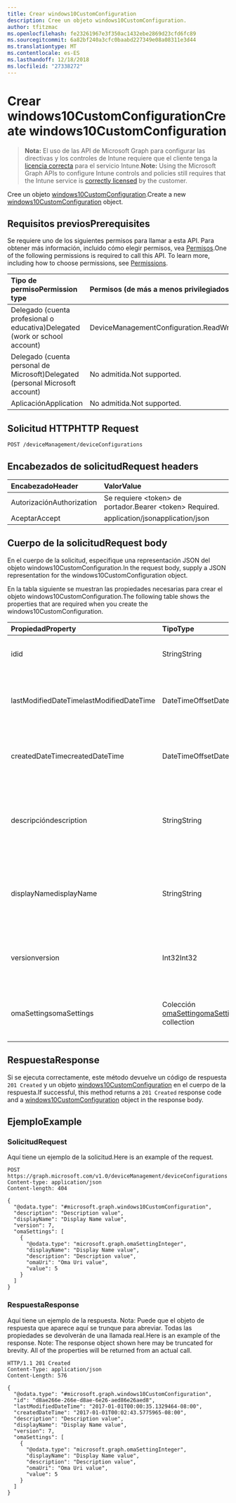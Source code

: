 ```yaml
---
title: Crear windows10CustomConfiguration
description: Cree un objeto windows10CustomConfiguration.
author: tfitzmac
ms.openlocfilehash: fe23261967e3f350ac1432ebe2869d23cfd6fc89
ms.sourcegitcommit: 6a82bf240a3cfc0baabd227349e08a08311e3d44
ms.translationtype: MT
ms.contentlocale: es-ES
ms.lasthandoff: 12/18/2018
ms.locfileid: "27338272"
---
```

# <a name="create-windows10customconfiguration"></a><span data-ttu-id="51f8e-103">Crear windows10CustomConfiguration</span><span class="sxs-lookup"><span data-stu-id="51f8e-103">Create windows10CustomConfiguration</span></span>

> <span data-ttu-id="51f8e-104">**Nota:** El uso de las API de Microsoft Graph para configurar las directivas y los controles de Intune requiere que el cliente tenga la [licencia correcta](https://go.microsoft.com/fwlink/?linkid=839381) para el servicio Intune.</span><span class="sxs-lookup"><span data-stu-id="51f8e-104">**Note:** Using the Microsoft Graph APIs to configure Intune controls and policies still requires that the Intune service is [correctly licensed](https://go.microsoft.com/fwlink/?linkid=839381) by the customer.</span></span>

<span data-ttu-id="51f8e-105">Cree un objeto [windows10CustomConfiguration](../resources/intune-deviceconfig-windows10customconfiguration.md).</span><span class="sxs-lookup"><span data-stu-id="51f8e-105">Create a new [windows10CustomConfiguration](../resources/intune-deviceconfig-windows10customconfiguration.md) object.</span></span>
## <a name="prerequisites"></a><span data-ttu-id="51f8e-106">Requisitos previos</span><span class="sxs-lookup"><span data-stu-id="51f8e-106">Prerequisites</span></span>
<span data-ttu-id="51f8e-p101">Se requiere uno de los siguientes permisos para llamar a esta API. Para obtener más información, incluido cómo elegir permisos, vea [Permisos](/graph/permissions-reference).</span><span class="sxs-lookup"><span data-stu-id="51f8e-p101">One of the following permissions is required to call this API. To learn more, including how to choose permissions, see [Permissions](/graph/permissions-reference).</span></span>

|<span data-ttu-id="51f8e-109">Tipo de permiso</span><span class="sxs-lookup"><span data-stu-id="51f8e-109">Permission type</span></span>|<span data-ttu-id="51f8e-110">Permisos (de más a menos privilegiados)</span><span class="sxs-lookup"><span data-stu-id="51f8e-110">Permissions (from most to least privileged)</span></span>|
|:---|:---|
|<span data-ttu-id="51f8e-111">Delegado (cuenta profesional o educativa)</span><span class="sxs-lookup"><span data-stu-id="51f8e-111">Delegated (work or school account)</span></span>|<span data-ttu-id="51f8e-112">DeviceManagementConfiguration.ReadWrite.All</span><span class="sxs-lookup"><span data-stu-id="51f8e-112">DeviceManagementConfiguration.ReadWrite.All</span></span>|
|<span data-ttu-id="51f8e-113">Delegado (cuenta personal de Microsoft)</span><span class="sxs-lookup"><span data-stu-id="51f8e-113">Delegated (personal Microsoft account)</span></span>|<span data-ttu-id="51f8e-114">No admitida.</span><span class="sxs-lookup"><span data-stu-id="51f8e-114">Not supported.</span></span>|
|<span data-ttu-id="51f8e-115">Aplicación</span><span class="sxs-lookup"><span data-stu-id="51f8e-115">Application</span></span>|<span data-ttu-id="51f8e-116">No admitida.</span><span class="sxs-lookup"><span data-stu-id="51f8e-116">Not supported.</span></span>|

## <a name="http-request"></a><span data-ttu-id="51f8e-117">Solicitud HTTP</span><span class="sxs-lookup"><span data-stu-id="51f8e-117">HTTP Request</span></span>
<!-- {
  "blockType": "ignored"
}
-->
``` http
POST /deviceManagement/deviceConfigurations
```

## <a name="request-headers"></a><span data-ttu-id="51f8e-118">Encabezados de solicitud</span><span class="sxs-lookup"><span data-stu-id="51f8e-118">Request headers</span></span>
|<span data-ttu-id="51f8e-119">Encabezado</span><span class="sxs-lookup"><span data-stu-id="51f8e-119">Header</span></span>|<span data-ttu-id="51f8e-120">Valor</span><span class="sxs-lookup"><span data-stu-id="51f8e-120">Value</span></span>|
|:---|:---|
|<span data-ttu-id="51f8e-121">Autorización</span><span class="sxs-lookup"><span data-stu-id="51f8e-121">Authorization</span></span>|<span data-ttu-id="51f8e-122">Se requiere &lt;token&gt; de portador.</span><span class="sxs-lookup"><span data-stu-id="51f8e-122">Bearer &lt;token&gt; Required.</span></span>|
|<span data-ttu-id="51f8e-123">Aceptar</span><span class="sxs-lookup"><span data-stu-id="51f8e-123">Accept</span></span>|<span data-ttu-id="51f8e-124">application/json</span><span class="sxs-lookup"><span data-stu-id="51f8e-124">application/json</span></span>|

## <a name="request-body"></a><span data-ttu-id="51f8e-125">Cuerpo de la solicitud</span><span class="sxs-lookup"><span data-stu-id="51f8e-125">Request body</span></span>
<span data-ttu-id="51f8e-126">En el cuerpo de la solicitud, especifique una representación JSON del objeto windows10CustomConfiguration.</span><span class="sxs-lookup"><span data-stu-id="51f8e-126">In the request body, supply a JSON representation for the windows10CustomConfiguration object.</span></span>

<span data-ttu-id="51f8e-127">En la tabla siguiente se muestran las propiedades necesarias para crear el objeto windows10CustomConfiguration.</span><span class="sxs-lookup"><span data-stu-id="51f8e-127">The following table shows the properties that are required when you create the windows10CustomConfiguration.</span></span>

|<span data-ttu-id="51f8e-128">Propiedad</span><span class="sxs-lookup"><span data-stu-id="51f8e-128">Property</span></span>|<span data-ttu-id="51f8e-129">Tipo</span><span class="sxs-lookup"><span data-stu-id="51f8e-129">Type</span></span>|<span data-ttu-id="51f8e-130">Descripción</span><span class="sxs-lookup"><span data-stu-id="51f8e-130">Description</span></span>|
|:---|:---|:---|
|<span data-ttu-id="51f8e-131">id</span><span class="sxs-lookup"><span data-stu-id="51f8e-131">id</span></span>|<span data-ttu-id="51f8e-132">String</span><span class="sxs-lookup"><span data-stu-id="51f8e-132">String</span></span>|<span data-ttu-id="51f8e-133">Clave de la entidad.</span><span class="sxs-lookup"><span data-stu-id="51f8e-133">Key of the entity.</span></span> <span data-ttu-id="51f8e-134">Heredado de [deviceConfiguration](../resources/intune-deviceconfig-deviceconfiguration.md)</span><span class="sxs-lookup"><span data-stu-id="51f8e-134">Inherited from [deviceConfiguration](../resources/intune-deviceconfig-deviceconfiguration.md)</span></span>|
|<span data-ttu-id="51f8e-135">lastModifiedDateTime</span><span class="sxs-lookup"><span data-stu-id="51f8e-135">lastModifiedDateTime</span></span>|<span data-ttu-id="51f8e-136">DateTimeOffset</span><span class="sxs-lookup"><span data-stu-id="51f8e-136">DateTimeOffset</span></span>|<span data-ttu-id="51f8e-137">Fecha y hora en la que se modificó el objeto por última vez.</span><span class="sxs-lookup"><span data-stu-id="51f8e-137">DateTime the object was last modified.</span></span> <span data-ttu-id="51f8e-138">Heredado de [deviceConfiguration](../resources/intune-deviceconfig-deviceconfiguration.md)</span><span class="sxs-lookup"><span data-stu-id="51f8e-138">Inherited from [deviceConfiguration](../resources/intune-deviceconfig-deviceconfiguration.md)</span></span>|
|<span data-ttu-id="51f8e-139">createdDateTime</span><span class="sxs-lookup"><span data-stu-id="51f8e-139">createdDateTime</span></span>|<span data-ttu-id="51f8e-140">DateTimeOffset</span><span class="sxs-lookup"><span data-stu-id="51f8e-140">DateTimeOffset</span></span>|<span data-ttu-id="51f8e-141">Fecha y hora en la que se creó el objeto.</span><span class="sxs-lookup"><span data-stu-id="51f8e-141">DateTime the object was created.</span></span> <span data-ttu-id="51f8e-142">Heredado de [deviceConfiguration](../resources/intune-deviceconfig-deviceconfiguration.md)</span><span class="sxs-lookup"><span data-stu-id="51f8e-142">Inherited from [deviceConfiguration](../resources/intune-deviceconfig-deviceconfiguration.md)</span></span>|
|<span data-ttu-id="51f8e-143">descripción</span><span class="sxs-lookup"><span data-stu-id="51f8e-143">description</span></span>|<span data-ttu-id="51f8e-144">String</span><span class="sxs-lookup"><span data-stu-id="51f8e-144">String</span></span>|<span data-ttu-id="51f8e-145">Descripción proporcionada por el administrador de la configuración del dispositivo.</span><span class="sxs-lookup"><span data-stu-id="51f8e-145">Admin provided description of the Device Configuration.</span></span> <span data-ttu-id="51f8e-146">Heredado de [deviceConfiguration](../resources/intune-deviceconfig-deviceconfiguration.md)</span><span class="sxs-lookup"><span data-stu-id="51f8e-146">Inherited from [deviceConfiguration](../resources/intune-deviceconfig-deviceconfiguration.md)</span></span>|
|<span data-ttu-id="51f8e-147">displayName</span><span class="sxs-lookup"><span data-stu-id="51f8e-147">displayName</span></span>|<span data-ttu-id="51f8e-148">String</span><span class="sxs-lookup"><span data-stu-id="51f8e-148">String</span></span>|<span data-ttu-id="51f8e-149">Nombre proporcionado por el administrador de la configuración del dispositivo.</span><span class="sxs-lookup"><span data-stu-id="51f8e-149">Admin provided name of the device configuration.</span></span> <span data-ttu-id="51f8e-150">Heredado de [deviceConfiguration](../resources/intune-deviceconfig-deviceconfiguration.md)</span><span class="sxs-lookup"><span data-stu-id="51f8e-150">Inherited from [deviceConfiguration](../resources/intune-deviceconfig-deviceconfiguration.md)</span></span>|
|<span data-ttu-id="51f8e-151">version</span><span class="sxs-lookup"><span data-stu-id="51f8e-151">version</span></span>|<span data-ttu-id="51f8e-152">Int32</span><span class="sxs-lookup"><span data-stu-id="51f8e-152">Int32</span></span>|<span data-ttu-id="51f8e-153">Versión de la configuración del dispositivo.</span><span class="sxs-lookup"><span data-stu-id="51f8e-153">Version of the device configuration.</span></span> <span data-ttu-id="51f8e-154">Heredado de [deviceConfiguration](../resources/intune-deviceconfig-deviceconfiguration.md)</span><span class="sxs-lookup"><span data-stu-id="51f8e-154">Inherited from [deviceConfiguration](../resources/intune-deviceconfig-deviceconfiguration.md)</span></span>|
|<span data-ttu-id="51f8e-155">omaSettings</span><span class="sxs-lookup"><span data-stu-id="51f8e-155">omaSettings</span></span>|<span data-ttu-id="51f8e-156">Colección [omaSetting](../resources/intune-deviceconfig-omasetting.md)</span><span class="sxs-lookup"><span data-stu-id="51f8e-156">[omaSetting](../resources/intune-deviceconfig-omasetting.md) collection</span></span>|<span data-ttu-id="51f8e-157">Configuración de OMA.</span><span class="sxs-lookup"><span data-stu-id="51f8e-157">OMA settings.</span></span> <span data-ttu-id="51f8e-158">Esta colección puede contener un máximo de 1000 elementos.</span><span class="sxs-lookup"><span data-stu-id="51f8e-158">This collection can contain a maximum of 1000 elements.</span></span>|



## <a name="response"></a><span data-ttu-id="51f8e-159">Respuesta</span><span class="sxs-lookup"><span data-stu-id="51f8e-159">Response</span></span>
<span data-ttu-id="51f8e-160">Si se ejecuta correctamente, este método devuelve un código de respuesta `201 Created` y un objeto [windows10CustomConfiguration](../resources/intune-deviceconfig-windows10customconfiguration.md) en el cuerpo de la respuesta.</span><span class="sxs-lookup"><span data-stu-id="51f8e-160">If successful, this method returns a `201 Created` response code and a [windows10CustomConfiguration](../resources/intune-deviceconfig-windows10customconfiguration.md) object in the response body.</span></span>

## <a name="example"></a><span data-ttu-id="51f8e-161">Ejemplo</span><span class="sxs-lookup"><span data-stu-id="51f8e-161">Example</span></span>
### <a name="request"></a><span data-ttu-id="51f8e-162">Solicitud</span><span class="sxs-lookup"><span data-stu-id="51f8e-162">Request</span></span>
<span data-ttu-id="51f8e-163">Aquí tiene un ejemplo de la solicitud.</span><span class="sxs-lookup"><span data-stu-id="51f8e-163">Here is an example of the request.</span></span>
``` http
POST https://graph.microsoft.com/v1.0/deviceManagement/deviceConfigurations
Content-type: application/json
Content-length: 404

{
  "@odata.type": "#microsoft.graph.windows10CustomConfiguration",
  "description": "Description value",
  "displayName": "Display Name value",
  "version": 7,
  "omaSettings": [
    {
      "@odata.type": "microsoft.graph.omaSettingInteger",
      "displayName": "Display Name value",
      "description": "Description value",
      "omaUri": "Oma Uri value",
      "value": 5
    }
  ]
}
```

### <a name="response"></a><span data-ttu-id="51f8e-164">Respuesta</span><span class="sxs-lookup"><span data-stu-id="51f8e-164">Response</span></span>
<span data-ttu-id="51f8e-p109">Aquí tiene un ejemplo de la respuesta. Nota: Puede que el objeto de respuesta que aparece aquí se trunque para abreviar. Todas las propiedades se devolverán de una llamada real.</span><span class="sxs-lookup"><span data-stu-id="51f8e-p109">Here is an example of the response. Note: The response object shown here may be truncated for brevity. All of the properties will be returned from an actual call.</span></span>
``` http
HTTP/1.1 201 Created
Content-Type: application/json
Content-Length: 576

{
  "@odata.type": "#microsoft.graph.windows10CustomConfiguration",
  "id": "d8ae266e-266e-d8ae-6e26-aed86e26aed8",
  "lastModifiedDateTime": "2017-01-01T00:00:35.1329464-08:00",
  "createdDateTime": "2017-01-01T00:02:43.5775965-08:00",
  "description": "Description value",
  "displayName": "Display Name value",
  "version": 7,
  "omaSettings": [
    {
      "@odata.type": "microsoft.graph.omaSettingInteger",
      "displayName": "Display Name value",
      "description": "Description value",
      "omaUri": "Oma Uri value",
      "value": 5
    }
  ]
}
```



